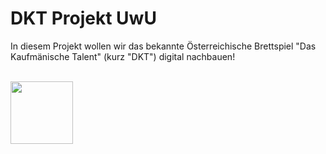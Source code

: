 <h1>DKT Projekt UwU</h1>

  <p>In diesem Projekt wollen wir das bekannte Österreichische Brettspiel "Das Kaufmänische Talent" (kurz "DKT") digital nachbauen!</p>
<br>

<img src="https://www.vkb-bank.at/fileadmin/_processed_/5/0/csm__EK16507-Bearbeitet_a61097ecc4.jpg" height="100px" width="100px">

